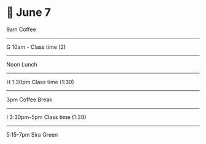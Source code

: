 # 🍁 June 7

9am Coffee
<hr>

G 10am - Class time (2)
<hr>
Noon Lunch
<hr>
H 1:30pm Class time (1:30)
<hr>
3pm Coffee Break
<hr>
I 3:30pm-5pm Class time (1:30)
<hr>
5:15-7pm Sira Green

